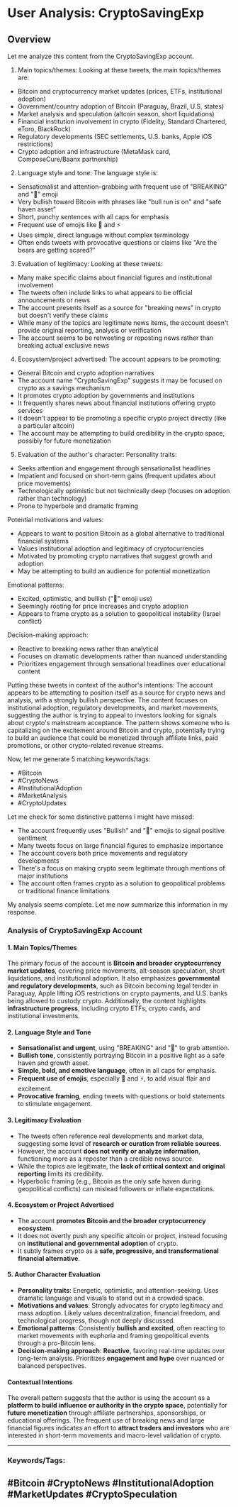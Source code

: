 # User Analysis: CryptoSavingExp

## Overview

<think>
Let me analyze this content from the CryptoSavingExp account.

1. Main topics/themes:
Looking at these tweets, the main topics/themes are:
- Bitcoin and cryptocurrency market updates (prices, ETFs, institutional adoption)
- Government/country adoption of Bitcoin (Paraguay, Brazil, U.S. states)
- Market analysis and speculation (altcoin season, short liquidations)
- Financial institution involvement in crypto (Fidelity, Standard Chartered, eToro, BlackRock)
- Regulatory developments (SEC settlements, U.S. banks, Apple iOS restrictions)
- Crypto adoption and infrastructure (MetaMask card, ComposeCure/Baanx partnership)

2. Language style and tone:
The language style is:
- Sensationalist and attention-grabbing with frequent use of "BREAKING" and "🚨" emoji
- Very bullish toward Bitcoin with phrases like "bull run is on" and "safe haven asset"
- Short, punchy sentences with all caps for emphasis
- Frequent use of emojis like 🚀 and ⚡
- Uses simple, direct language without complex terminology
- Often ends tweets with provocative questions or claims like "Are the bears are getting scared?"

3. Evaluation of legitimacy:
Looking at these tweets:
- Many make specific claims about financial figures and institutional involvement
- The tweets often include links to what appears to be official announcements or news
- The account presents itself as a source for "breaking news" in crypto but doesn't verify these claims
- While many of the topics are legitimate news items, the account doesn't provide original reporting, analysis or verification
- The account seems to be retweeting or reposting news rather than breaking actual exclusive news

4. Ecosystem/project advertised:
The account appears to be promoting:
- General Bitcoin and crypto adoption narratives
- The account name "CryptoSavingExp" suggests it may be focused on crypto as a savings mechanism
- It promotes crypto adoption by governments and institutions
- It frequently shares news about financial institutions offering crypto services
- It doesn't appear to be promoting a specific crypto project directly (like a particular altcoin)
- The account may be attempting to build credibility in the crypto space, possibly for future monetization

5. Evaluation of the author's character:
Personality traits:
- Seeks attention and engagement through sensationalist headlines
- Impatient and focused on short-term gains (frequent updates about price movements)
- Technologically optimistic but not technically deep (focuses on adoption rather than technology)
- Prone to hyperbole and dramatic framing

Potential motivations and values:
- Appears to want to position Bitcoin as a global alternative to traditional financial systems
- Values institutional adoption and legitimacy of cryptocurrencies
- Motivated by promoting crypto narratives that suggest growth and adoption
- May be attempting to build an audience for potential monetization

Emotional patterns:
- Excited, optimistic, and bullish ("🚀" emoji use)
- Seemingly rooting for price increases and crypto adoption
- Appears to frame crypto as a solution to geopolitical instability (Israel conflict)

Decision-making approach:
- Reactive to breaking news rather than analytical
- Focuses on dramatic developments rather than nuanced understanding
- Prioritizes engagement through sensational headlines over educational content

Putting these tweets in context of the author's intentions:
The account appears to be attempting to position itself as a source for crypto news and analysis, with a strongly bullish perspective. The content focuses on institutional adoption, regulatory developments, and market movements, suggesting the author is trying to appeal to investors looking for signals about crypto's mainstream acceptance. The pattern shows someone who is capitalizing on the excitement around Bitcoin and crypto, potentially trying to build an audience that could be monetized through affiliate links, paid promotions, or other crypto-related revenue streams.

Now, let me generate 5 matching keywords/tags:
- #Bitcoin
- #CryptoNews
- #InstitutionalAdoption
- #MarketAnalysis
- #CryptoUpdates

Let me check for some distinctive patterns I might have missed:
- The account frequently uses "Bullish" and "🚀" emojis to signal positive sentiment
- Many tweets focus on large financial figures to emphasize importance
- The account covers both price movements and regulatory developments
- There's a focus on making crypto seem legitimate through mentions of major institutions
- The account often frames crypto as a solution to geopolitical problems or traditional finance limitations

My analysis seems complete. Let me now summarize this information in my response.
</think>

### Analysis of CryptoSavingExp Account

#### 1. Main Topics/Themes
The primary focus of the account is **Bitcoin and broader cryptocurrency market updates**, covering price movements, alt-season speculation, short liquidations, and institutional adoption. It also emphasizes **governmental and regulatory developments**, such as Bitcoin becoming legal tender in Paraguay, Apple lifting iOS restrictions on crypto payments, and U.S. banks being allowed to custody crypto. Additionally, the content highlights **infrastructure progress**, including crypto ETFs, crypto cards, and institutional investments.

#### 2. Language Style and Tone
- **Sensationalist and urgent**, using "BREAKING" and "🚨" to grab attention.
- **Bullish tone**, consistently portraying Bitcoin in a positive light as a safe haven and growth asset.
- **Simple, bold, and emotive language**, often in all caps for emphasis.
- **Frequent use of emojis**, especially 🚀 and ⚡, to add visual flair and excitement.
- **Provocative framing**, ending tweets with questions or bold statements to stimulate engagement.

#### 3. Legitimacy Evaluation
- The tweets often reference real developments and market data, suggesting some level of **research or curation from reliable sources**.
- However, the account **does not verify or analyze information**, functioning more as a reposter than a credible news source.
- While the topics are legitimate, the **lack of critical context and original reporting** limits its credibility.
- Hyperbolic framing (e.g., Bitcoin as the only safe haven during geopolitical conflicts) can mislead followers or inflate expectations.

#### 4. Ecosystem or Project Advertised
- The account **promotes Bitcoin and the broader cryptocurrency ecosystem**.
- It does not overtly push any specific altcoin or project, instead focusing on **institutional and governmental adoption** of crypto.
- It subtly frames crypto as a **safe, progressive, and transformational financial alternative**.

#### 5. Author Character Evaluation
- **Personality traits**: Energetic, optimistic, and attention-seeking. Uses dramatic language and visuals to stand out in a crowded space.
- **Motivations and values**: Strongly advocates for crypto legitimacy and mass adoption. Likely values decentralization, financial freedom, and technological progress, though not deeply discussed.
- **Emotional patterns**: Consistently **bullish and excited**, often reacting to market movements with euphoria and framing geopolitical events through a pro-Bitcoin lens.
- **Decision-making approach**: **Reactive**, favoring real-time updates over long-term analysis. Prioritizes **engagement and hype** over nuanced or balanced perspectives.

#### Contextual Intentions
The overall pattern suggests that the author is using the account as a **platform to build influence or authority in the crypto space**, potentially for **future monetization** through affiliate partnerships, sponsorships, or educational offerings. The frequent use of breaking news and large financial figures indicates an effort to **attract traders and investors** who are interested in short-term movements and macro-level validation of crypto.

---

### Keywords/Tags:
#Bitcoin #CryptoNews #InstitutionalAdoption #MarketUpdates #CryptoSpeculation
---
